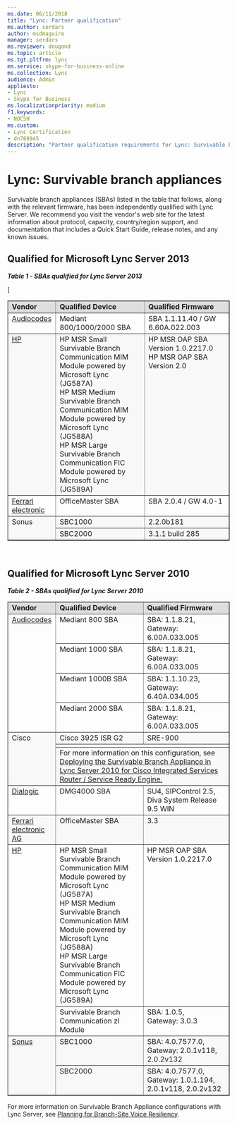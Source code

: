 ```yaml
---
ms.date: 06/11/2018
title: "Lync: Partner qualification"
ms.author: serdars
author: msdmaguire
manager: serdars
ms.reviewer: dougand
ms.topic: article
ms.tgt.pltfrm: lync
ms.service: skype-for-business-online
ms.collection: Lync
audience: Admin
appliesto:
- Lync
- Skype for Business
ms.localizationpriority: medium
f1.keywords:
- NOCSH
ms.custom:
- Lync Certification
- dn788945
description: "Partner qualification requirements for Lync: Survivable branch appliances."
---
```


# Lync: Survivable branch appliances

Survivable branch appliances (SBAs) listed in the table that follows, along with the relevant firmware, has been independently qualified with Lync Server. We recommend you visit the vendor's web site for the latest information about protocol, capacity, country/region support, and documentation that includes a Quick Start Guide, release notes, and any known issues.

## Qualified for Microsoft Lync Server 2013

***Table 1 - SBAs qualified for Lync Server 2013***
<table border="1" cellpadding="5" cellspacing="" class="grid" width="100%">]
    <colgroup>
        <col width="115" />
        <col width="500" />
        <col width="480" />
    </colgroup>
    <tr align="left" bgcolor="#DEDEDE" valign="top">
        <td><strong>Vendor</strong></td>
        <td><strong>Qualified Device</strong></td>
        <td><strong>Qualified Firmware</strong></td>
    </tr>
    <tr align="left" valign="top">
        <td><a href="https://www.audiocodes.com/">Audiocodes</a></td>
        <td>Mediant 800/1000/2000 SBA</td>
        <td>SBA 1.1.11.40 / GW 6.60A.022.003</td>
    </tr>
    <tr align="left" bgcolor="#F8F8F8" valign="top">
        <td><a href="https://www.hp.com">HP</a></td>
        <td>HP MSR Small Survivable Branch Communication MIM Module powered by Microsoft Lync (JG587A) <br />HP MSR Medium Survivable Branch Communication MIM Module powered by Microsoft Lync (JG588A) <br />HP MSR Large Survivable Branch Communication FIC Module powered by Microsoft Lync (JG589A)</td>
        <td>HP MSR OAP SBA Version 1.0.2217.0<br />HP MSR OAP SBA Version 2.0</td>
    </tr>
    <tr align="left" valign="top">
        <td><a href="https://www.f5.com/partners/technology-alliances/microsoft">Ferrari electronic</a></td>
        <td>OfficeMaster SBA</td>
        <td>SBA 2.0.4 / GW 4.0-1</td>
    </tr>
    <tr align="left" bgcolor="#F8F8F8" valign="top">
        <td rowspan="2">Sonus</td>
        <td>SBC1000</td>
        <td>2.2.0b181</td>
    </tr>
    <tr align="left" bgcolor="#F8F8F8" valign="top">
        <td>SBC2000</td>
        <td>3.1.1 build 285</td>
    </tr>
</table><br/>

## Qualified for Microsoft Lync Server 2010

***Table 2 - SBAs qualified for Lync Server 2010***
<table border="1" cellpadding="5" cellspacing="" class="grid" width="100%">
    <colgroup>
        <col width="115" />
        <col width="500" />
        <col width="480" />
    </colgroup>
    <tr align="left" bgcolor="#DEDEDE" valign="top">
        <td><strong>Vendor</strong></td>
        <td><strong>Qualified Device</strong></td>
        <td><strong>Qualified Firmware</strong></td>
    </tr>
    <tr align="left" valign="top">
        <td rowspan="4"><a href="https://www.audiocodes.com/microsoft">Audiocodes</a></td>
        <td>Mediant 800 SBA</td>
        <td>SBA: 1.1.8.21,<br />Gateway: 6.00A.033.005</td>
    </tr>
    <tr align="left" valign="top">
        <td>Mediant 1000 SBA</td>
        <td>SBA: 1.1.8.21,<br />Gateway: 6.00A.033.005</td>
    </tr>
    <tr align="left" valign="top">
        <td>Mediant 1000B SBA</td>
        <td>SBA: 1.1.10.23,<br />Gateway: 6.40A.034.005</td>
    </tr>
    <tr align="left" valign="top">
        <td>Mediant 2000 SBA</td>
        <td>SBA: 1.1.8.21,<br />Gateway: 6.00A.033.005</td>
    </tr>
    <tr align="left" bgcolor="#F8F8F8" valign="top">
        <td rowspan="3">Cisco</td>
        <td>Cisco 3925 ISR G2</td>
        <td>SRE-900</td>
    </tr>
    <tr>
        <td colspan="2"> </td>
    </tr>
    <tr align="left" bgcolor="#F8F8F8" valign="top">
        <td colspan="2">For more information on this configuration, see <a href="https://www.microsoft.com/download/confirmation.aspx?id=28555">Deploying the Survivable Branch Appliance in Lync Server 2010 for Cisco Integrated Services Router / Service Ready Engine.</a></td>
    </tr>
    <tr align="left" valign="top">
        <td><a href="https://www.dialogic.com/solutions">Dialogic</a></td>
        <td>DMG4000 SBA</td>
        <td>SU4, SIPControl 2.5, <br />Diva System Release 9.5 WIN</td>
    </tr>
    <tr align="left" bgcolor="#F8F8F8" valign="top">
        <td><a href="http://www.mediagateway.de/">Ferrari electronic AG</a></td>
        <td>OfficeMaster SBA</td>
        <td>3.3</td>
    </tr>
    <tr align="left" valign="top">
        <td rowspan="2"><a href="https://www.extremenetworks.com/">HP</a></td>
        <td>HP MSR Small Survivable Branch Communication MIM Module powered by Microsoft Lync (JG587A)<br />HP MSR Medium Survivable Branch Communication MIM Module powered by Microsoft Lync (JG588A)<br />HP MSR Large Survivable Branch Communication FIC Module powered by Microsoft Lync (JG589A)</td>
        <td>HP MSR OAP SBA Version 1.0.2217.0</td>
    </tr>
    <tr align="left" valign="top">
        <td>Survivable Branch Communication zl Module</td>
        <td>SBA: 1.0.5,<br />Gateway: 3.0.3</td>
    </tr>
    <tr align="left" bgcolor="#F8F8F8" valign="top">
        <td rowspan="2"><a href="https://ribboncommunications.com/">Sonus</a></td>
        <td>SBC1000</td>
        <td>SBA: 4.0.7577.0, <br />Gateway: 2.0.1v118, 2.0.2v132</td>
    </tr>
    <tr align="left" bgcolor="#F8F8F8" valign="top">
        <td>SBC2000</td>
        <td>SBA: 4.0.7577.0, <br />Gateway: 1.0.1.194, 2.0.1v118, 2.0.2v132</td>
    </tr>
</table>

For more information on Survivable Branch Appliance configurations with Lync Server, see <a href="/previous-versions/office/lync-server-2013/lync-server-2013-planning-for-branch-site-voice-resiliency">Planning for Branch-Site Voice Resiliency</a>.<!-- 2013 content yet to migrate  -->

